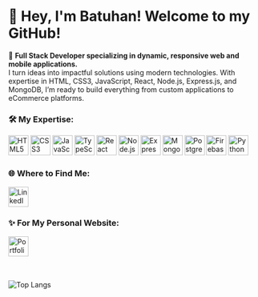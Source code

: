 # 👋 Hey, I'm Batuhan! Welcome to my GitHub!
🚀 **Full Stack Developer specializing in dynamic, responsive web and mobile applications.** <br />
I turn ideas into impactful solutions using modern technologies. With expertise in HTML, CSS3, JavaScript, React, Node.js, Express.js, and MongoDB,
I’m ready to build everything from custom applications to eCommerce platforms.<br>

### 🛠️ My Expertise:<br />
<p align="left">
  <img src="https://cdn.jsdelivr.net/gh/devicons/devicon/icons/html5/html5-original.svg" width="40" height="40" alt="HTML5"/>
  <img src="https://cdn.jsdelivr.net/gh/devicons/devicon/icons/css3/css3-original.svg" width="40" height="40" alt="CSS3"/>
  <img src="https://cdn.jsdelivr.net/gh/devicons/devicon/icons/javascript/javascript-original.svg" width="40" height="40" alt="JavaScript"/>
  <img src="https://cdn.jsdelivr.net/gh/devicons/devicon/icons/typescript/typescript-original.svg" width="40" height="40" alt="TypeScript"/>
  <img src="https://cdn.jsdelivr.net/gh/devicons/devicon/icons/react/react-original.svg" width="40" height="40" alt="React"/>
  <img src="https://cdn.jsdelivr.net/gh/devicons/devicon/icons/nodejs/nodejs-original.svg" width="40" height="40" alt="Node.js"/>
  <img src="https://cdn.jsdelivr.net/gh/devicons/devicon/icons/express/express-original.svg" width="40" height="40" alt="Express"/>
  <img src="https://cdn.jsdelivr.net/gh/devicons/devicon/icons/mongodb/mongodb-original.svg" width="40" height="40" alt="MongoDB"/>
  <img src="https://cdn.jsdelivr.net/gh/devicons/devicon/icons/postgresql/postgresql-original.svg" width="40" height="40" alt="PostgreSQL"/>
  <img src="https://cdn.jsdelivr.net/gh/devicons/devicon/icons/firebase/firebase-plain.svg" width="40" height="40" alt="Firebase"/>
  <img src="https://cdn.jsdelivr.net/gh/devicons/devicon/icons/python/python-original.svg" width="40" height="40" alt="Python"/>
</p>


### 🌐 Where to Find Me:
<div align= "left">
  <div> 
  <a href="https://linkedin.com/in/fazli-batuhan-karatas" target="_blank">
    <img src="https://cdn.jsdelivr.net/gh/devicons/devicon/icons/linkedin/linkedin-original.svg" width="40" height="40" alt="LinkedIn" />
  </a>
  </div>

  ### ✨ For My Personal Website:
  <div> 
   <a href="https://batuhankaratas.dev" target="_blank">
    <img src="https://img.shields.io/badge/Click Here-FFFFFF?style=round-square&logo=internet-explorer&logoColor=white" height="40" alt="Portfolio Website" />
  </a>
  </div>
 
</div>
<br />
<br />

![Top Langs](https://github-readme-stats.vercel.app/api/top-langs/?username=batuhan-karatas&layout=compact&theme=default)
